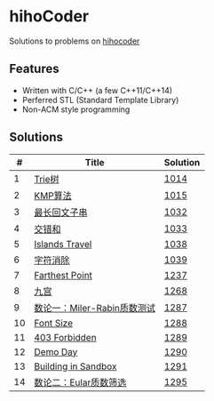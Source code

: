 # hihoCoder

Solutions to problems on [hihocoder](http://hihocoder.com/hiho)

## Features
* Written with C/C++ (a few C++11/C++14)
* Perferred STL (Standard Template Library)
* Non-ACM style programming

## Solutions
| # | Title | Solution |
|---|-------|----------|
|1|[Trie树](http://hihocoder.com/problemset/problem/1014)|[1014](1014)| 
|2|[KMP算法](http://hihocoder.com/problemset/problem/1015)|[1015](1015)| 
|3|[最长回文子串](http://hihocoder.com/problemset/problem/1032)|[1032](1032)| 
|4|[交错和](http://hihocoder.com/problemset/problem/1033)|[1033](1033)| 
|5|[Islands Travel](http://hihocoder.com/problemset/problem/1038)|[1038](1038)| 
|6|[字符消除](http://hihocoder.com/problemset/problem/1039)|[1039](1039)| 
|7|[Farthest Point](http://hihocoder.com/problemset/problem/1237)|[1237](1237)| 
|8|[九宫](http://hihocoder.com/problemset/problem/1268)|[1268](1268)| 
|9|[数论一：Miler-Rabin质数测试](http://hihocoder.com/problemset/problem/1287)|[1287](1287)| 
|10|[Font Size](http://hihocoder.com/problemset/problem/1288) |[1288](1288)| 
|11|[403 Forbidden](http://hihocoder.com/problemset/problem/1289) |[1289](1289)| 
|12|[Demo Day](http://hihocoder.com/problemset/problem/1290) |[1290](1290)| 
|13|[Building in Sandbox](http://hihocoder.com/problemset/problem/1291) |[1291](1291)| 
|14|[数论二：Eular质数筛选](http://hihocoder.com/problemset/problem/1295) |[1295](1295)| 
